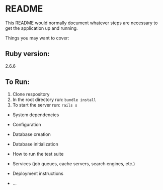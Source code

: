# README

This README would normally document whatever steps are necessary to get the
application up and running.

Things you may want to cover:

## Ruby version:
2.6.6

## To Run:
1. Clone respository
2. In the root directory run: ```bundle install```
3. To start the server run: ```rails s```

* System dependencies

* Configuration

* Database creation

* Database initialization

* How to run the test suite

* Services (job queues, cache servers, search engines, etc.)

* Deployment instructions

* ...
